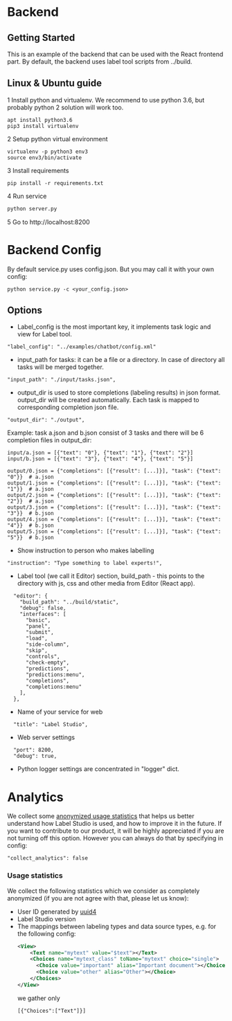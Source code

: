 # Backend

## Getting Started

This is an example of the backend that can be used with the React frontend
part. By default, the backend uses label tool scripts from ../build.  

## Linux & Ubuntu guide

1 Install python and virtualenv. We recommend to use python 3.6, but probably python 2 solution will work too.  
```
apt install python3.6
pip3 install virtualenv
```

2 Setup python virtual environment 
```
virtualenv -p python3 env3
source env3/bin/activate
```

3 Install requirements 
```
pip install -r requirements.txt
```

4 Run service
```bash
python server.py
```

5 Go to http://localhost:8200


# Backend Config

By default service.py uses config.json. But you may call it with your own config: 
```
python service.py -c <your_config.json>
``` 

## Options

* Label_config is the most important key, it implements task logic and view for Label tool.
```
"label_config": "../examples/chatbot/config.xml"
```
 
* input_path for tasks: it can be a file or a directory. 
In case of directory all tasks will be merged together.
```
"input_path": "./input/tasks.json",
```

* output_dir is used to store completions (labeling results) in json format. 
output_dir will be created automatically. Each task is mapped to corresponding completion json file.

```
"output_dir": "./output",
``` 
 
Example: task a.json and b.json consist of 3 tasks and there will be 6 completion files in output_dir: 
```
input/a.json = [{"text": "0"}, {"text": "1"}, {"text": "2"}]
input/b.json = [{"text": "3"}, {"text": "4"}, {"text": "5"}]

output/0.json = {"completions": [{"result": [...]}], "task": {"text": "0"}}  # a.json
output/1.json = {"completions": [{"result": [...]}], "task": {"text": "1"}}  # a.json
output/2.json = {"completions": [{"result": [...]}], "task": {"text": "2"}}  # a.json
output/3.json = {"completions": [{"result": [...]}], "task": {"text": "3"}}  # b.json
output/4.json = {"completions": [{"result": [...]}], "task": {"text": "4"}}  # b.json
output/5.json = {"completions": [{"result": [...]}], "task": {"text": "5"}}  # b.json
```

* Show instruction to person who makes labelling
```
"instruction": "Type something to label experts!",
```

* Label tool (we call it Editor) section, 
build_path - this points to the directory with js, css and other media from Editor (React app).    
```
  "editor": {
    "build_path": "../build/static",
    "debug": false,
    "interfaces": [
      "basic",
      "panel",
      "submit",
      "load",
      "side-column",
      "skip",
      "controls",
      "check-empty",
      "predictions",
      "predictions:menu",
      "completions",
      "completions:menu"
    ],
  },  
```


* Name of your service for web
```
  "title": "Label Studio",
```

* Web server settings
```
  "port": 8200,
  "debug": true,
```

* Python logger settings are concentrated in "logger" dict.   

# Analytics

We collect some [anonymized usage statistics](#usage-statistics) that helps us better understand how Label Studio is used, and how to improve
it in the future. If you want to contribute to our product, it will be highly appreciated if you are not turning off this option.
However you can always do that by specifying in config:
```
"collect_analytics": false
```

### Usage statistics
We collect the following statistics which we consider as completely anonymized (if you are not agree with that, please let us know):

* User ID generated by [uuid4](https://docs.python.org/3/library/uuid.html#uuid.uuid4)
* Label Studio version
* The mappings between labeling types and data source types, e.g. for the following config:
    ```xml
    <View>
        <Text name="mytext" value="$text"></Text>
        <Choices name="mytext_class" toName="mytext" choice="single">
          <Choice value="important" alias="Important document"></Choice>
          <Choice value="other" alias="Other"></Choice>
        </Choices>
    </View>
    ```
    we gather only
    ```
    [{"Choices":["Text"]}]
    ```